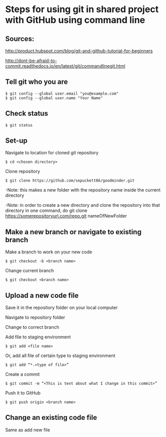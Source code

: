 # Steps for using git in shared project with GitHub using command line

## Sources: 
http://product.hubspot.com/blog/git-and-github-tutorial-for-beginners

http://dont-be-afraid-to-commit.readthedocs.io/en/latest/git/commandlinegit.html


## Tell git who you are
```
$ git config --global user.email "you@example.com"
$ git config --global user.name "Your Name"
```

## Check status
```
$ git status
```

## Set-up

Navigate to location for cloned git repository

```
$ cd <chosen directory>
```
Clone repository

```
$ git clone https://github.com/sepuckett86/goodminder.git
```

-Note: this makes a new folder with the repository name inside the current directory

-Note: in order to create a new directory and clone the repository into that directory in one command, do git clone https://somerepositoryurl.com/repo.git nameOfNewFolder
## Make a new branch or navigate to existing branch

Make a branch to work on your new code

```
$ git checkout -b <branch name>
```

Change current branch

```
$ git checkout <branch name>
```


## Upload a new code file
Save it in the repository folder on your local computer

Navigate to repository folder

Change to correct branch

Add file to staging environment

```
$ git add <file name>
```

Or, add all file of certain type to staging environment 

```
$ git add “*.<type of file>”
```

Create a commit

```
$ git commit -m “<This is text about what I change in this commit>”
```

Push it to GitHub

```
$ git push origin <branch name>
```

## Change an existing code file

Same as add new file
